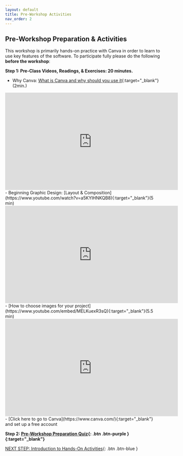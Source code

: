 ```yaml
---
layout: default
title: Pre-Workshop Activities
nav_order: 2
---
```

## Pre-Workshop Preparation & Activities
This workshop is primarily hands-on practice with Canva in order to learn to use key features of the software. To participate fully please do the following **before the workshop**:

**Step 1: Pre-Class Videos, Readings, & Exercises: 20 minutes.**<br>
- Why Canva: [What is Canva and why should you use it](https://youtu.be/n1nt7uOh008){:target="_blank"}(2min.)
<iframe width="560" height="315" src="https://www.youtube.com/embed/n1nt7uOh008" title="YouTube video player" frameborder="0" allow="accelerometer; autoplay; clipboard-write; encrypted-media; gyroscope; picture-in-picture" allowfullscreen></iframe>
- Beginning Graphic Design: [Layout & Composition](https://www.youtube.com/watch?v=a5KYlHNKQB8){:target="_blank"}(5 min) 
<iframe width="560" height="315" src="https://www.youtube.com/embed/a5KYlHNKQB8" title="YouTube video player" frameborder="0" allow="accelerometer; autoplay; clipboard-write; encrypted-media; gyroscope; picture-in-picture" allowfullscreen></iframe>
- [How to choose images for your project](https://www.youtube.com/embed/MELKuexR3sQ){:target="_blank"}(5.5 min) 
<iframe width="560" height="315" src="https://www.youtube.com/embed/MELKuexR3sQ" title="YouTube video player" frameborder="0" allow="accelerometer; autoplay; clipboard-write; encrypted-media; gyroscope; picture-in-picture" allowfullscreen></iframe>
- [Click here to go to Canva](https://www.canva.com/){:target="_blank"} and set up a free account

**Step 2: [Pre-Workshop Preparation Quiz](https://forms.gle/hCdadx59ttrM9zsR9){: .btn .btn-purple }{:target="_blank"}**<br> 

[NEXT STEP: Introduction to Hands-On Activities](activities-intro.html){: .btn .btn-blue }
